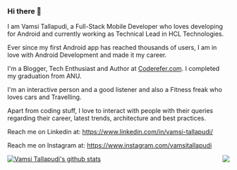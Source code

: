 ### Hi there 👋

<!--
**vamsitallapudi/vamsitallapudi** is a ✨ _special_ ✨ repository because its `README.md` (this file) appears on your GitHub profile.

Here are some ideas to get you started:

- 🔭 I’m currently working on ...
- 🌱 I’m currently learning DS & Algos
- 💬 Ask me about Android
- 📫 How to reach me: vamsi@coderefer.com
- 😄 Pronouns: ...
- ⚡ Fun fact: ...
-->

I am Vamsi Tallapudi, a Full-Stack Mobile Developer who loves developing for Android and currently working as Technical Lead in HCL Technologies.

Ever since my first Android app has reached thousands of users, I am in love with Android Development and made it my career.

I'm a Blogger, Tech Enthusiast and Author at [Coderefer.com](https://www.coderefer.com/blog). I completed my graduation from ANU.

I'm an interactive person and a good listener and also a Fitness freak who loves cars and Travelling.

Apart from coding stuff, I love to interact with people with their queries regarding their career, latest trends, architecture and best practices.

Reach me on Linkedin at: https://www.linkedin.com/in/vamsi-tallapudi/

Reach me on Instagram at: https://www.instagram.com/vamsitallapudi

<a href="https://github.com/vamsitallapudi?tab=repositories">
 <img align="center" src="https://github-readme-stats.vercel.app/api?username=vamsitallapudi&&show_icons=true&title_color=ffffff&icon_color=87ceeb&text_color=daf7dc&bg_color=002366&show_icons=true&theme=dracula&line_height=27" alt="Vamsi Tallapudi's github stats"/>
</a>

<a href="https://github.com/vamsitallapudi?tab=repositories">
  <img align="right" src="https://github-readme-stats.vercel.app/api/top-langs/?username=vamsitallapudi&theme=dark&hide_langs_below=1&bg_color=002366&icon_color=87ceeb&text_color=daf7dc&title_color=ffffff" />
</a>
